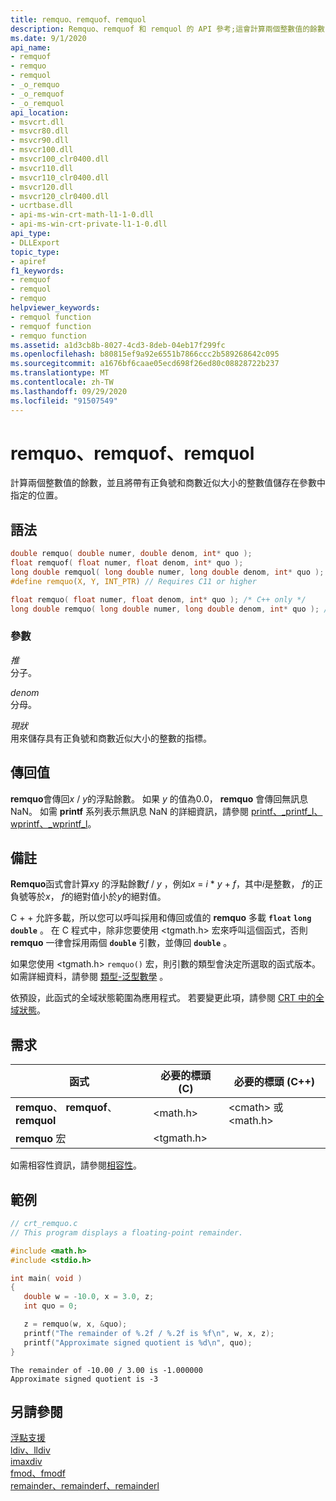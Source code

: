 ```yaml
---
title: remquo、remquof、remquol
description: Remquo、remquof 和 remquol 的 API 參考;這會計算兩個整數值的餘數，並將具有正負號和大約量值的整數值儲存在參數中所指定的位置。
ms.date: 9/1/2020
api_name:
- remquof
- remquo
- remquol
- _o_remquo
- _o_remquof
- _o_remquol
api_location:
- msvcrt.dll
- msvcr80.dll
- msvcr90.dll
- msvcr100.dll
- msvcr100_clr0400.dll
- msvcr110.dll
- msvcr110_clr0400.dll
- msvcr120.dll
- msvcr120_clr0400.dll
- ucrtbase.dll
- api-ms-win-crt-math-l1-1-0.dll
- api-ms-win-crt-private-l1-1-0.dll
api_type:
- DLLExport
topic_type:
- apiref
f1_keywords:
- remquof
- remquol
- remquo
helpviewer_keywords:
- remquol function
- remquof function
- remquo function
ms.assetid: a1d3cb8b-8027-4cd3-8deb-04eb17f299fc
ms.openlocfilehash: b80815ef9a92e6551b7866ccc2b589268642c095
ms.sourcegitcommit: a1676bf6caae05ecd698f26ed80c08828722b237
ms.translationtype: MT
ms.contentlocale: zh-TW
ms.lasthandoff: 09/29/2020
ms.locfileid: "91507549"
---
```

# <a name="remquo-remquof-remquol"></a>remquo、remquof、remquol

計算兩個整數值的餘數，並且將帶有正負號和商數近似大小的整數值儲存在參數中指定的位置。

## <a name="syntax"></a>語法

```C
double remquo( double numer, double denom, int* quo );
float remquof( float numer, float denom, int* quo );
long double remquol( long double numer, long double denom, int* quo );
#define remquo(X, Y, INT_PTR) // Requires C11 or higher

float remquo( float numer, float denom, int* quo ); /* C++ only */
long double remquo( long double numer, long double denom, int* quo ); /* C++ only */
```

### <a name="parameters"></a>參數

*推*\
分子。

*denom*\
分母。

*現狀*\
用來儲存具有正負號和商數近似大小的整數的指標。

## <a name="return-value"></a>傳回值

**remquo**會傳回*x*  /  *y*的浮點餘數。 如果 *y* 的值為0.0， **remquo** 會傳回無訊息 NaN。 如需 **printf** 系列表示無訊息 NaN 的詳細資訊，請參閱 [printf、_printf_l、wprintf、_wprintf_l](printf-printf-l-wprintf-wprintf-l.md)。

## <a name="remarks"></a>備註

**Remquo**函式會計算*x*y 的浮點餘數*f*  /  *y* ，例如*x*  =  *i* \* *y*  +  *f*，其中*i*是整數， *f*的正負號等於*x*， *f*的絕對值小於*y*的絕對值。

C + + 允許多載，所以您可以呼叫採用和傳回或值的 **remquo** 多載 **`float`** **`long double`** 。 在 C 程式中，除非您要使用 \<tgmath.h> 宏來呼叫這個函式，否則 **remquo** 一律會採用兩個 **`double`** 引數，並傳回 **`double`** 。

如果您使用 \<tgmath.h> `remquo()` 宏，則引數的類型會決定所選取的函式版本。 如需詳細資料，請參閱 [類型-泛型數學](../../c-runtime-library/tgmath.md) 。

依預設，此函式的全域狀態範圍為應用程式。 若要變更此項，請參閱 [CRT 中的全域狀態](../global-state.md)。

## <a name="requirements"></a>需求

|函式|必要的標頭 (C)|必要的標頭 (C++)|
|--------------|---------------------|-|
|**remquo**、 **remquof**、 **remquol**|\<math.h>|\<cmath> 或 \<math.h>|
|**remquo** 宏 | \<tgmath.h> ||

如需相容性資訊，請參閱[相容性](../../c-runtime-library/compatibility.md)。

## <a name="example"></a>範例

```C
// crt_remquo.c
// This program displays a floating-point remainder.

#include <math.h>
#include <stdio.h>

int main( void )
{
   double w = -10.0, x = 3.0, z;
   int quo = 0;

   z = remquo(w, x, &quo);
   printf("The remainder of %.2f / %.2f is %f\n", w, x, z);
   printf("Approximate signed quotient is %d\n", quo);
}
```

```Output
The remainder of -10.00 / 3.00 is -1.000000
Approximate signed quotient is -3
```

## <a name="see-also"></a>另請參閱

[浮點支援](../../c-runtime-library/floating-point-support.md)<br/>
[ldiv、lldiv](./div.md)<br/>
[imaxdiv](imaxdiv.md)<br/>
[fmod、fmodf](fmod-fmodf.md)<br/>
[remainder、remainderf、remainderl](remainder-remainderf-remainderl.md)<br/>
